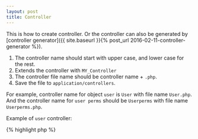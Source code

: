 ```yaml
---
layout: post
title: Controller
---
```


This is how to create controller. Or the controller can also be generated by 
[controller generator]({{ site.baseurl }}{% post_url 2016-02-11-controller-generator %}).

1. The controller name should start with upper case, and lower case for the rest.
2. Extends the controller with `MY_Controller`
3. The controller file name should be controller name + `.php`.
4. Save the file to `application/controllers`.

For example, controller name for object `user` is `User` with file name 
`User.php`. And the controller name for `user perms` should be `Userperms`
with file name `Userperms.php`.

Example of `user` controller:

{% highlight php %}
<?php

{% endhighlight %}